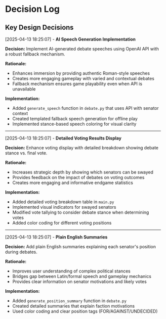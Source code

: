 # Decision Log

## Key Design Decisions

[2025-04-13 18:25:07] - **AI Speech Generation Implementation**

**Decision:** Implement AI-generated debate speeches using OpenAI API with a robust fallback mechanism.

**Rationale:**
- Enhances immersion by providing authentic Roman-style speeches
- Creates more engaging gameplay with varied and contextual debates
- Fallback mechanism ensures game playability even when API is unavailable

**Implementation:**
- Added `generate_speech` function in `debate.py` that uses API with senator context
- Created templated fallback speech generation for offline play
- Implemented stance-based speech coloring for visual clarity

---

[2025-04-13 18:25:07] - **Detailed Voting Results Display**

**Decision:** Enhance voting display with detailed breakdown showing debate stance vs. final vote.

**Rationale:**
- Increases strategic depth by showing which senators can be swayed
- Provides feedback on the impact of debates on voting outcomes
- Creates more engaging and informative endgame statistics

**Implementation:**
- Added detailed voting breakdown table in `main.py`
- Implemented visual indicators for swayed senators
- Modified vote tallying to consider debate stance when determining votes
- Added color coding for different voting positions

---

[2025-04-13 18:25:07] - **Plain English Summaries**

**Decision:** Add plain English summaries explaining each senator's position during debates.

**Rationale:**
- Improves user understanding of complex political stances
- Bridges gap between Latin/formal speech and gameplay mechanics
- Provides clear information on senator motivations and likely votes

**Implementation:**
- Added `generate_position_summary` function in `debate.py`
- Created detailed summaries that explain faction motivations
- Used color coding and clear position tags (FOR/AGAINST/UNDECIDED)